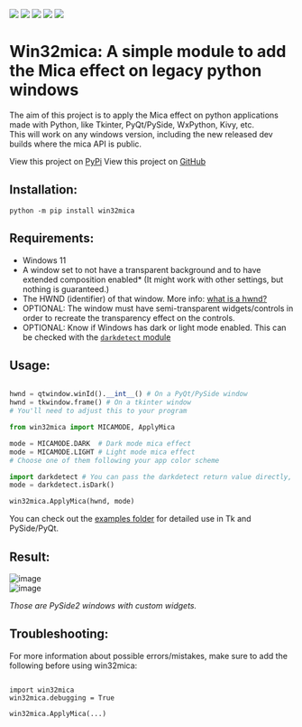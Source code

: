 
![](https://img.shields.io/pypi/wheel/win32mica?style=for-the-badge)
![](https://img.shields.io/pypi/v/win32mica?style=for-the-badge)
![](https://img.shields.io/pypi/l/win32mica?style=for-the-badge)
![](https://img.shields.io/pypi/pyversions/win32mica?style=for-the-badge)
![](https://img.shields.io/pypi/dm/win32mica?style=for-the-badge)
# Win32mica: A simple module to add the Mica effect on legacy python windows
The aim of this project is to apply the Mica effect on python applications made with Python, like Tkinter, PyQt/PySide, WxPython, Kivy, etc.<br> This will work on any windows version, including the new released dev builds where the mica API is public.

View this project on [PyPi](https://pypi.org/project/win32mica/)
View this project on [GitHub](https://github.com/martinet101/win32mica)

## Installation:
```pwsh
python -m pip install win32mica
```

## Requirements:
 - Windows 11
 - A window set to not have a transparent background and to have extended composition enabled* (It might work with other settings, but nothing is guaranteed.)
 - The HWND (identifier) of that window. More info: [what is a hwnd?](https://stackoverflow.com/questions/1635645/what-is-hwnd-in-vc) 
 - OPTIONAL: The window must have semi-transparent widgets/controls in order to recreate the transparency effect on the controls.
 - OPTIONAL: Know if Windows has dark or light mode enabled. This can be checked with the [`darkdetect` module](https://pypi.org/project/darkdetect/)

## Usage:

```python

hwnd = qtwindow.winId().__int__() # On a PyQt/PySide window
hwnd = tkwindow.frame() # On a tkinter window
# You'll need to adjust this to your program

from win32mica import MICAMODE, ApplyMica

mode = MICAMODE.DARK  # Dark mode mica effect
mode = MICAMODE.LIGHT # Light mode mica effect
# Choose one of them following your app color scheme

import darkdetect # You can pass the darkdetect return value directly, since the ColorMode accepts bool values (True -> dark, False -> light)
mode = darkdetect.isDark()

win32mica.ApplyMica(hwnd, mode)
```

You can check out the [examples folder](https://github.com/martinet101/win32mica/tree/main/examples) for detailed use in Tk and PySide/PyQt.

## Result:

![image](https://user-images.githubusercontent.com/53119851/188261331-15e17447-590f-452a-be62-07c67a3db673.png)<br>
![image](https://user-images.githubusercontent.com/53119851/188261398-83f5d904-586f-47ce-b6af-d4521eb3f68f.png)

_Those are PySide2 windows with custom widgets._


## Troubleshooting:

For more information about possible errors/mistakes, make sure to add the following before using win32mica:


```

import win32mica
win32mica.debugging = True

win32mica.ApplyMica(...)

```
